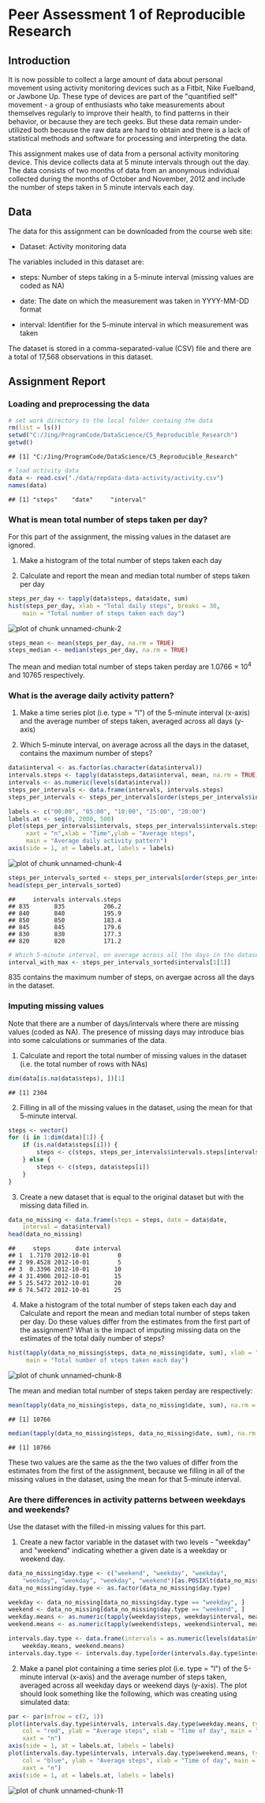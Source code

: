 Peer Assessment 1 of Reproducible Research
========================================================

## Introduction

It is now possible to collect a large amount of data about personal movement using activity monitoring devices such as a Fitbit, Nike Fuelband, or Jawbone Up. These type of devices are part of the "quantified self" movement - a group of enthusiasts who take measurements about themselves regularly to improve their health, to find patterns in their behavior, or because they are tech geeks. But these data remain under-utilized both because the raw data are hard to obtain and there is a lack of statistical methods and software for processing and interpreting the data.

This assignment makes use of data from a personal activity monitoring device. This device collects data at 5 minute intervals through out the day. The data consists of two months of data from an anonymous individual collected during the months of October and November, 2012 and include the number of steps taken in 5 minute intervals each day.

## Data

The data for this assignment can be downloaded from the course web site:

- Dataset: Activity monitoring data

The variables included in this dataset are:

- steps: Number of steps taking in a 5-minute interval (missing values are coded as NA)

- date: The date on which the measurement was taken in YYYY-MM-DD format

- interval: Identifier for the 5-minute interval in which measurement was taken

The dataset is stored in a comma-separated-value (CSV) file and there are a total of 17,568 observations in this dataset.

## Assignment Report

### Loading and preprocessing the data

```r
# set work directory to the local folder containg the data
rm(list = ls())
setwd("C:/Jing/ProgramCode/DataScience/C5_Reproducible_Research")
getwd()
```

```
## [1] "C:/Jing/ProgramCode/DataScience/C5_Reproducible_Research"
```

```r
# load activity data 
data <- read.csv("./data/repdata-data-activity/activity.csv")
names(data)
```

```
## [1] "steps"    "date"     "interval"
```

### What is mean total number of steps taken per day?

For this part of the assignment, the missing values in the dataset are ignored.

1. Make a histogram of the total number of steps taken each day

2. Calculate and report the mean and median total number of steps taken per day


```r
steps_per_day <- tapply(data$steps, data$date, sum)
hist(steps_per_day, xlab = "Total daily steps", breaks = 30, 
    main = "Total number of steps taken each day")
```

![plot of chunk unnamed-chunk-2](figure/unnamed-chunk-2.png) 


```r
steps_mean <- mean(steps_per_day, na.rm = TRUE)
steps_median <- median(steps_per_day, na.rm = TRUE)
```

The mean and median total number of steps taken perday are 1.0766 &times; 10<sup>4</sup> and 10765 respectively. 

### What is the average daily activity pattern?
1. Make a time series plot (i.e. type = "l") of the 5-minute interval (x-axis) and the average number of steps taken, averaged across all days (y-axis)

2. Which 5-minute interval, on average across all the days in the dataset, contains the maximum number of steps?


```r
data$interval <- as.factor(as.character(data$interval))
intervals.steps <- tapply(data$steps,data$interval, mean, na.rm = TRUE)
intervals <- as.numeric(levels(data$interval))
steps_per_intervals <- data.frame(intervals, intervals.steps)
steps_per_intervals <- steps_per_intervals[order(steps_per_intervals$intervals),]

labels <- c("00:00", "05:00", "10:00", "15:00", "20:00")
labels.at <- seq(0, 2000, 500)
plot(steps_per_intervals$intervals, steps_per_intervals$intervals.steps, type = "l", 
     xaxt = "n",xlab = "Time",ylab = "Average steps",
     main = "Average daily activity pattern")
axis(side = 1, at = labels.at, labels = labels)
```

![plot of chunk unnamed-chunk-4](figure/unnamed-chunk-4.png) 

```r
steps_per_intervals_sorted <- steps_per_intervals[order(steps_per_intervals$intervals.steps, decreasing = TRUE),]
head(steps_per_intervals_sorted)
```

```
##     intervals intervals.steps
## 835       835           206.2
## 840       840           195.9
## 850       850           183.4
## 845       845           179.6
## 830       830           177.3
## 820       820           171.2
```

```r
# Which 5-minute interval, on average across all the days in the dataset, contains the maximum number of steps?
interval_with_max <- steps_per_intervals_sorted$intervals[1[1]]
```

835 contains the maximum number of steps, on avergae across all the days in the dataset.


### Imputing missing values

Note that there are a number of days/intervals where there are missing values (coded as NA). The presence of missing days may introduce bias into some calculations or summaries of the data.

1. Calculate and report the total number of missing values in the dataset (i.e. the total number of rows with NAs)


```r
dim(data[is.na(data$steps), ])[1]
```

```
## [1] 2304
```

2. Filling in all of the missing values in the dataset, using the mean for that 5-minute interval.


```r
steps <- vector()
for (i in 1:dim(data)[1]) {
    if (is.na(data$steps[i])) {
        steps <- c(steps, steps_per_intervals$intervals.steps[intervals == data$interval[i]])
    } else {
        steps <- c(steps, data$steps[i])
    }
}
```

3. Create a new dataset that is equal to the original dataset but with the missing data filled in.


```r
data_no_missing <- data.frame(steps = steps, date = data$date, 
    interval = data$interval)
head(data_no_missing)
```

```
##     steps       date interval
## 1  1.7170 2012-10-01        0
## 2 99.4528 2012-10-01        5
## 3  0.3396 2012-10-01       10
## 4 31.4906 2012-10-01       15
## 5 25.5472 2012-10-01       20
## 6 74.5472 2012-10-01       25
```

4. Make a histogram of the total number of steps taken each day and Calculate and report the mean and median total number of steps taken per day. Do these values differ from the estimates from the first part of the assignment? What is the impact of imputing missing data on the estimates of the total daily number of steps?


```r
hist(tapply(data_no_missing$steps, data_no_missing$date, sum), xlab = "Total daily step", breaks = 30, 
     main = "Total number of steps taken each day")
```

![plot of chunk unnamed-chunk-8](figure/unnamed-chunk-8.png) 

The mean and median total number of steps taken perday are respectively: 


```r
mean(tapply(data_no_missing$steps, data_no_missing$date, sum), na.rm = TRUE)
```

```
## [1] 10766
```

```r
median(tapply(data_no_missing$steps, data_no_missing$date, sum), na.rm = TRUE)
```

```
## [1] 10766
```

These two values are the same as the the two values of differ from the estimates from the first of the assignment, because we filling in all of the missing values in the dataset, using the mean for that 5-minute interval.

### Are there differences in activity patterns between weekdays and weekends?

Use the dataset with the filled-in missing values for this part.

1. Create a new factor variable in the dataset with two levels - "weekday" and "weekend" indicating whether a given date is a weekday or weekend day.


```r
data_no_missing$day.type <- c("weekend", "weekday", "weekday", 
    "weekday", "weekday", "weekday", "weekend")[as.POSIXlt(data_no_missing$date)$wday +1]
data_no_missing$day.type <- as.factor(data_no_missing$day.type)

weekday <- data_no_missing[data_no_missing$day.type == "weekday", ]
weekend <- data_no_missing[data_no_missing$day.type == "weekend", ]
weekday.means <- as.numeric(tapply(weekday$steps, weekday$interval, mean))
weekend.means <- as.numeric(tapply(weekend$steps, weekend$interval, mean))

intervals.day.type <- data.frame(intervals = as.numeric(levels(data$interval)), 
    weekday.means, weekend.means)
intervals.day.type <- intervals.day.type[order(intervals.day.type$intervals), ]
```
2. Make a panel plot containing a time series plot (i.e. type = "l") of the 5-minute interval (x-axis) and the average number of steps taken, averaged across all weekday days or weekend days (y-axis). The plot should look something like the following, which was creating using simulated data:

```r
par <- par(mfrow = c(2, 1))
plot(intervals.day.type$intervals, intervals.day.type$weekday.means, type = "l", 
    col = "red", ylab = "Average steps", xlab = "Time of day", main = "Average steps 5-minute interval at weekday", 
    xaxt = "n")
axis(side = 1, at = labels.at, labels = labels)
plot(intervals.day.type$intervals, intervals.day.type$weekend.means, type = "l", 
    col = "blue", ylab = "Average steps", xlab = "Time of day", main = "Average steps 5-minute interval at weekend", 
    xaxt = "n")
axis(side = 1, at = labels.at, labels = labels)
```

![plot of chunk unnamed-chunk-11](figure/unnamed-chunk-11.png) 
